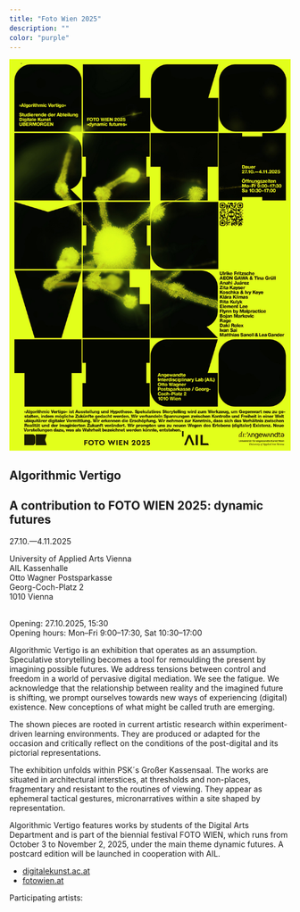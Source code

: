 ```yaml
---
title: "Foto Wien 2025"
description: ""
color: "purple"
---
```


![](./fotowien-plakat.jpg)

## Algorithmic Vertigo
## A contribution to FOTO WIEN 2025: dynamic futures

27.10.—4.11.2025  <br/>

University of Applied Arts Vienna<br/>
AIL Kassenhalle<br/>
Otto Wagner Postsparkasse<br/>
Georg-Coch-Platz 2<br/>
1010 Vienna<br/><br/>

Opening: 27.10.2025, 15:30<br/>
Opening hours: Mon–Fri 9:00–17:30, Sat 10:30–17:00<br/>

Algorithmic Vertigo is an exhibition that operates as an assumption. Speculative storytelling becomes a tool for remoulding the present by imagining possible futures. We address tensions between control and freedom in a world of pervasive digital mediation. We see the fatigue. We acknowledge that the relationship between reality and the imagined future is shifting, we prompt ourselves towards new ways of experiencing (digital) existence. New conceptions of what might be called truth are emerging.<br/>
 
The shown pieces are rooted in current artistic research within experiment-driven learning environments. They are produced or adapted for the occasion and critically reflect on the conditions of the post-digital and its pictorial representations.<br/>
 
The exhibition unfolds within PSK´s Großer Kassensaal. The works are situated in architectural interstices, at thresholds and non-places, fragmentary and resistant to the routines of viewing. They appear as ephemeral tactical gestures, micronarratives within a site shaped by representation.<br/>

Algorithmic Vertigo features works by students of the Digital Arts Department and is part of the biennial festival FOTO WIEN, which runs from October 3 to November 2, 2025, under the main theme dynamic futures. A postcard edition will be launched in cooperation with AIL.<br/>

- [digitalekunst.ac.at](https://digitalekunst.click)
- [fotowien.at](https://fotowien.at)


 Participating artists:
